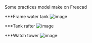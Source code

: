 Some practices model make on Freecad

***Frame water tank
![image](https://github.com/user-attachments/assets/5de28b68-bfb3-443f-a0f3-748eb3da656e)

***Tank rafter
![image](https://github.com/user-attachments/assets/f20152a0-d231-4768-b99b-368df9a99384)

***Watch tower
![image](https://github.com/user-attachments/assets/469f2f9b-489c-4840-9580-7be2c3065ac9)

